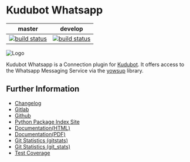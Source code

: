 # Kudubot Whatsapp

|master|develop|
|:----:|:-----:|
|[![build status](https://gitlab.namibsun.net/namboy94/kudubot-whatsapp/badges/master/build.svg)](https://gitlab.namibsun.net/namboy94/kudubot-whatsapp/commits/master)|[![build status](https://gitlab.namibsun.net/namboy94/kudubot-whatsapp/badges/develop/build.svg)](https://gitlab.namibsun.net/namboy94/kudubot-whatsapp/commits/develop)|

![Logo](kudubot_whatsapp/resources/logo/logo-readme.png)

Kudubot Whatsapp is a Connection plugin for
[Kudubot](https://gitlab.namibsun.net/namboy94/kudubot). It offers
access to the Whatsapp Messaging Service via the [yowsup](https://github.com/tgalal/yowsup) library.

## Further Information

* [Changelog](https://gitlab.namibsun.net/namboy94/kudubot-whatsapp/raw/master/CHANGELOG)
* [Gitlab](https://gitlab.namibsun.net/namboy94/kudubot-whatsapp)
* [Github](https://github.com/namboy94/kudubot-whatsapp)
* [Python Package Index Site](https://pypi.python.org/pypi/kudubot-whatsapp)
* [Documentation(HTML)](https://docs.namibsun.net/html_docs/kudubot-whatsapp/index.html)
* [Documentation(PDF)](https://docs.namibsun.net/pdf_docs/kudubot-whatsapp.pdf)
* [Git Statistics (gitstats)](https://gitstats.namibsun.net/gitstats/kudubot-whatsapp/index.html)
* [Git Statistics (git_stats)](https://gitstats.namibsun.net/git_stats/kudubot-whatsapp/index.html)
* [Test Coverage](https://coverage.namibsun.net/kudubot-whatsapp/index.html)
